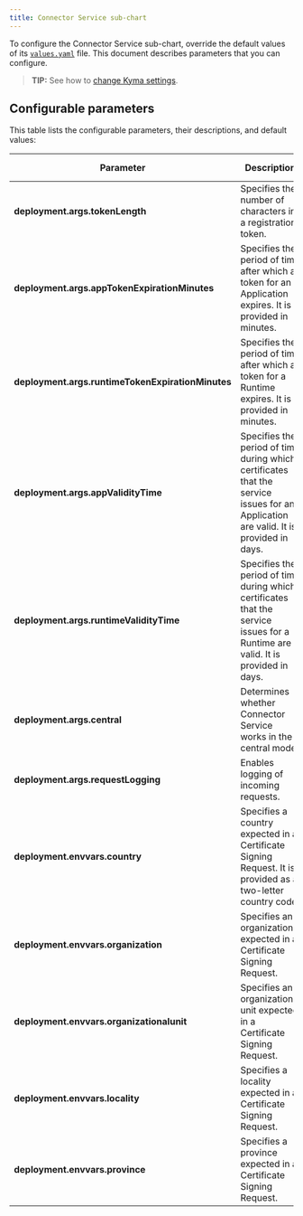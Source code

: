 ```yaml
---
title: Connector Service sub-chart
---
```


To configure the Connector Service sub-chart, override the default values of its [`values.yaml`](https://github.com/kyma-project/kyma/blob/release-2.2/resources/application-connector/charts/connector-service/values.yaml) file. This document describes parameters that you can configure.

>**TIP:** See how to [change Kyma settings](../../04-operation-guides/operations/03-change-kyma-config-values.md).

## Configurable parameters

This table lists the configurable parameters, their descriptions, and default values:

| Parameter | Description | Default value |
|-----------|-------------|---------------|
| **deployment.args.tokenLength**| Specifies the number of characters in a registration token. | `64` |
| **deployment.args.appTokenExpirationMinutes** | Specifies the period of time after which a token for an Application expires. It is provided in minutes. | `5` |
| **deployment.args.runtimeTokenExpirationMinutes** | Specifies the period of time after which a token for a Runtime expires. It is provided in minutes. | `10` |
| **deployment.args.appValidityTime** | Specifies the period of time during which certificates that the service issues for an Application are valid. It is provided in days. | `92d` |
| **deployment.args.runtimeValidityTime** | Specifies the period of time during which certificates that the service issues for a Runtime are valid. It is provided in days. | `92d` |
| **deployment.args.central** | Determines whether Connector Service works in the central mode. | `false` |
| **deployment.args.requestLogging** | Enables logging of incoming requests.| `false ` |
| **deployment.envvars.country** | Specifies a country expected in a Certificate Signing Request. It is provided as a two-letter country code. | `DE` |
| **deployment.envvars.organization** | Specifies an organization expected in a Certificate Signing Request. | `Organization` |
| **deployment.envvars.organizationalunit** | Specifies an organizational unit expected in a Certificate Signing Request. | `OrgUnit` |
| **deployment.envvars.locality** | Specifies a locality expected in a Certificate Signing Request. | `Waldorf` |
| **deployment.envvars.province** | Specifies a province expected in a Certificate Signing Request. | `Waldorf` |